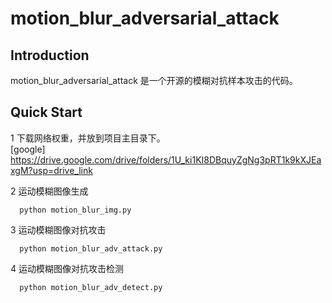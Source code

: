 # motion_blur_adversarial_attack
## Introduction
motion_blur_adversarial_attack 是一个开源的模糊对抗样本攻击的代码。
## Quick Start
1 下载网络权重，并放到项目主目录下。  
[google] https://drive.google.com/drive/folders/1U_ki1KI8DBquyZgNg3pRT1k9kXJEaxgM?usp=drive_link  

2 运动模糊图像生成
```
  python motion_blur_img.py
```
3 运动模糊图像对抗攻击
```
  python motion_blur_adv_attack.py
```
4 运动模糊图像对抗攻击检测
```
  python motion_blur_adv_detect.py
```
